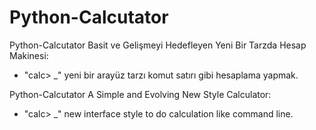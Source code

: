 # Python-Calcutator

Python-Calcutator Basit ve Gelişmeyi Hedefleyen Yeni Bir Tarzda Hesap Makinesi:

* "calc> _" yeni bir arayüz tarzı komut satırı gibi hesaplama yapmak.

Python-Calcutator A Simple and Evolving New Style Calculator:

* "calc> _" new interface style to do calculation like command line.
